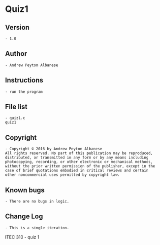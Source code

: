 # Quiz1

## Version 
	- 1.0
## Author 
	- Andrew Peyton Albanese
## Instructions 
	- run the program
## File list 
	- quiz1.c
    quiz1
## Copyright 
	- Copyright © 2016 by Andrew Peyton Albanese
	All rights reserved. No part of this publication may be reproduced, distributed, or transmitted in any form or by any means including photocopying, recording, or other electronic or mechanical methods, without the prior written permission of the publisher, except in the case of brief quotations embodied in critical reviews and certain other noncommercial uses permitted by copyright law.
## Known bugs
	- There are no bugs in logic.
## Change Log 
	- This is a single iteration.

ITEC 310 - quiz 1
